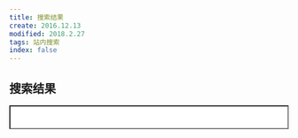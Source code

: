 ```yaml
---
title: 搜索结果
create: 2016.12.13
modified: 2018.2.27
tags: 站内搜索
index: false
---
```


## 搜索结果
<script>$(document).ready(function() {$('#tipue_search_input').tipuesearch({'minimumLength': 0,'descriptiveWords': 10,'showTitleCount': false});});</script><form action="search.html"><input type="text" name="q" id="tipue_search_input" autocomplete="off" required style="padding: 12px 12px 12px 40px;background: #fff url(' tipuesearch/img/search.png') no-repeat 15px 15px;width: 100%"></form><div id="tipue_search_content" style="min-height: 400px"></div>

